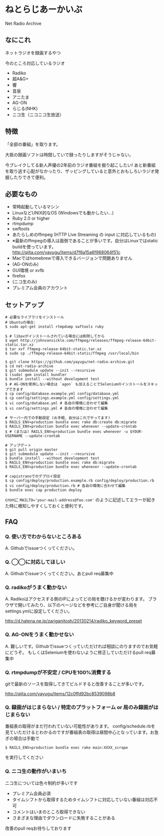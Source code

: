 # ねとらじあーかいぶ
Net Radio Archive

## なにこれ
ネットラジオを録画するやつ

今のところ対応しているラジオ

- Radiko
- 超A&G+
- 響
- 音泉
- アニたま
- AG-ON
- らじる(NHK)
- ニコ生（ニコニコ生放送）

## 特徴
「全部の番組」を取ります。

大抵の録画ソフトは時間していで録ったりしますがそうじゃない。

今ブレイクしてる新人声優の2年前のラジオ番組を掘り起こしたい!
あと新番組を取り逃す心配がなかったり、ザッピングしていると意外とおもしろいラジオ発掘したりできて便利。

## 必要なもの
- 常時起動しているマシン
- LinuxなどUNIX的なOS (Windowsでも動かしたい...)
- Ruby 2.0 or higher
- rtmpdump
- swftools
- あたらしめのffmpeg (HTTP Live Streaming の input に対応しているもの)
 - ※最新のffmpegの導入は面倒であることが多いです。自分はLinuxではstatic buildを使っています。 http://qiita.com/yayugu/items/d7f6a15a6f988064f51c
 - Macではhomebrewで導入できるバージョンで問題ありません
- (AG-ONのみ)
 - GUI環境 or xvfb
 - firefox
- (ニコ生のみ)
 - プレミアム会員のアカウント

## セットアップ

```
# 必要なライブラリをインストール
# Ubuntuの場合:
$ sudo apt-get install rtmpdump swftools ruby

$ # libavがインストールされている場合には削除してから
$ wget http://johnvansickle.com/ffmpeg/releases/ffmpeg-release-64bit-static.tar.xz
$ tar xvf ffmpeg-release-64bit-static.tar.xz
$ sudo cp ./ffmpeg-release-64bit-static/ffmpeg /usr/local/bin

$ git clone https://github.com/yayugu/net-radio-archive.git
$ cd net-radio-archive
$ git submodule update --init --recursive
$ (sudo) gem install bundler
$ bundle install --without development test
$ # AG-ONを使用しない場合は `agon` も加えることでSeleniumのインストールをスキップできます
$ cp config/database.example.yml config/database.yml
$ cp config/settings.example.yml config/settings.yml
$ vi config/database.yml # 各自の環境に合わせて編集
$ vi config/settings.yml # 各自の環境に合わせて編集

# サーバー内での手動設定 (お手軽、自分はこれでやってます)
$ RAILS_ENV=production bundle exec rake db:create db:migrate
$ RAILS_ENV=production bundle exec whenever --update-crontab
$ # (または) RAILS_ENV=production bundle exec whenever -u $YOUR-USERNAME --update-crontab

# アップデート
$ git pull origin master
$ git submodule update --init --recursive
$ bundle install --without development test
$ RAILS_ENV=production bundle exec rake db:migrate
$ RAILS_ENV=production bundle exec whenever --update-crontab

# capistranoでのデプロイ設定
$ cp config/deploy/production.example.rb config/deploy/production.rb
$ vi config/deploy/production.rb # 各自の環境に合わせて編集
$ bundle exec cap production deploy
```

cronに
`MAILTO='your-mail-address@foo.com'`
のように記述してエラーが起きた時に検知しやすくしておくと便利です。

## FAQ

### Q. 使い方でわからないところある
A. Githubでissueつくってください。

### Q. ◯◯に対応してほしい
A. Githubでissueつくってください。あとpull req募集中

### Q. radikoがうまく動かない
A. Radikoはアクセスする側のIPによってどの局を聴けるかが変わります。
ブラウザで開いてみたり、以下のページなどを参考にご自身が聞ける局をsettings.ymlに設定してください。

http://d.hatena.ne.jp/zariganitosh/20130214/radiko_keyword_preset

### Q. AG-ONをうまく動かせない
A. 難しいです。Githubでissueつくっていただければ相談にのりますのでお気軽にどうぞ。
もしくはSeleniumを使わないように修正していただけるpull req募集中

### Q. rtmpdumpが不安定 / CPUを100%消費する
gitで最新のソースを取得してきてビルドすると改善することが多いです。

http://qiita.com/yayugu/items/12c0ffd92bc8539098b8

### Q. 録画がはじまらない / 特定のプラットフォーム or 局のみ録画がはじまらない
番組表の取得がまだ行われていない可能性があります。 config/schedule.rbを見ていただけるとわかるのですが番組表の取得は昼間中心となっています。お急ぎの場合は手動で

```
$ RAILS_ENV=production bundle exec rake main:XXXX_scrape
```

を実行してください

### Q. ニコ生の動作がいまいち
ニコ生については色々制約が多いです
- プレミアム会員必須
- タイムシフトから取得するためタイムシフトに対応していない番組は対応不可
- コメントはいまのところ取得できない
- さまざまな理由でダウンロードに失敗することがある

改善のpull reqお待ちしております
